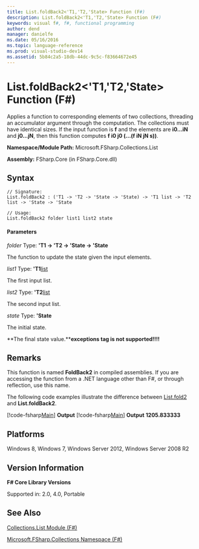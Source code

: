 ```yaml
---
title: List.foldBack2<'T1,'T2,'State> Function (F#)
description: List.foldBack2<'T1,'T2,'State> Function (F#)
keywords: visual f#, f#, functional programming
author: dend
manager: danielfe
ms.date: 05/16/2016
ms.topic: language-reference
ms.prod: visual-studio-dev14
ms.assetid: 5b84c2a5-18db-44dc-9c5c-f83664672e45 
---
```


# List.foldBack2<'T1,'T2,'State> Function (F#)

Applies a function to corresponding elements of two collections, threading an accumulator argument through the computation. The collections must have identical sizes. If the input function is **f** and the elements are **i0...iN** and **j0...jN**, then this function computes **f i0 j0 (...(f iN jN s))**.

**Namespace/Module Path:** Microsoft.FSharp.Collections.List

**Assembly:** FSharp.Core (in FSharp.Core.dll)


## Syntax

```
// Signature:
List.foldBack2 : ('T1 -> 'T2 -> 'State -> 'State) -> 'T1 list -> 'T2 list -> 'State -> 'State

// Usage:
List.foldBack2 folder list1 list2 state
```

#### Parameters
*folder*
Type: **'T1 -&gt; 'T2 -&gt; 'State -&gt; 'State**


The function to update the state given the input elements.


*list1*
Type: **'T1**[list](https://msdn.microsoft.com/library/c627b668-477b-4409-91ed-06d7f1b3e4a7)


The first input list.


*list2*
Type: **'T2**[list](https://msdn.microsoft.com/library/c627b668-477b-4409-91ed-06d7f1b3e4a7)


The second input list.


*state*
Type: **'State**


The initial state.



**The final state value.****exceptions tag is not supported!!!!**

## Remarks
This function is named **FoldBack2** in compiled assemblies. If you are accessing the function from a .NET language other than F#, or through reflection, use this name.

The following code examples illustrate the difference between [List.fold2](https://msdn.microsoft.com/library/6cfcd043-a65d-4423-805a-2ab234cb5343) and **List.foldBack2**.

[!code-fsharp[Main](snippets/fslists/snippet31.fs)]
**Output**
[!code-fsharp[Main](snippets/fslists/snippet32.fs)]
**Output**
**1205.833333**
## Platforms
Windows 8, Windows 7, Windows Server 2012, Windows Server 2008 R2


## Version Information
**F# Core Library Versions**

Supported in: 2.0, 4.0, Portable




## See Also
[Collections.List Module &#40;F&#35;&#41;](Collections.List-Module-%5BFSharp%5D.md)

[Microsoft.FSharp.Collections Namespace &#40;F&#35;&#41;](Microsoft.FSharp.Collections-Namespace-%5BFSharp%5D.md)

